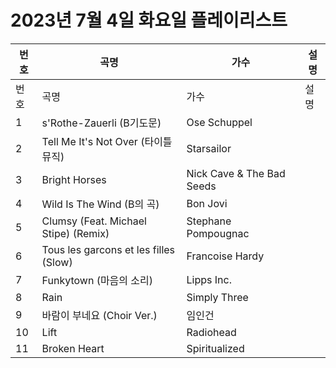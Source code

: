 # 2023년 7월 4일 화요일 플레이리스트

| 번호 | 곡명 | 가수 | 설명 |
|------|------|------|------|
| 번호 | 곡명 | 가수 | 설명 |
| 1 | s'Rothe-Zauerli (B기도문) | Ose Schuppel |  |
| 2 | Tell Me It's Not Over (타이틀 뮤직) | Starsailor |  |
| 3 | Bright Horses | Nick Cave & The Bad Seeds |  |
| 4 | Wild Is The Wind (B의 곡) | Bon Jovi |  |
| 5 | Clumsy (Feat. Michael Stipe) (Remix) | Stephane Pompougnac |  |
| 6 | Tous les garcons et les filles (Slow) | Francoise Hardy |  |
| 7 | Funkytown (마음의 소리) | Lipps Inc. |  |
| 8 | Rain | Simply Three |  |
| 9 | 바람이 부네요 (Choir Ver.) | 임인건 |  |
| 10 | Lift | Radiohead |  |
| 11 | Broken Heart | Spiritualized |  |
